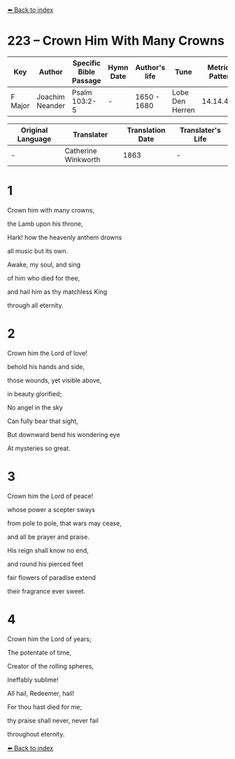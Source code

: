 [⬅️ Back to index](../README.md)

# 223 – Crown Him With Many Crowns

Key | Author   | Specific Bible Passage     |Hymn Date |Author's life |Tune |Metrical Pattern   |Composer/Source                                                                                        
-- | --------- | ---------------------------|----------|--------------|-----|-------------------|-------------   
F Major  | Joachim Neander      | Psalm 103:2-5 | -  | 1650 - 1680 | Lobe Den Herren | 14.14.4.7.8 | Chorale Book for England, 1863 

Original Language | Translater | Translation Date   | Translater's Life     
----------------- | --------- | --------------------|-------------   
\-  | Catherine Winkworth      | 1863 | -  | 1827 - 1878 



# 1

Crown him with many crowns,

the Lamb upon his throne,

Hark! how the heavenly anthem drowns

all music but its own.

Awake, my soul, and sing

of him who died for thee,

and hail him as thy matchless King

through all eternity.



# 2

Crown him the Lord of love!

behold his hands and side,

those wounds, yet visible above,

in beauty glorified;

No angel in the sky

Can fully bear that sight,

But downward bend his wondering eye

At mysteries so great.



# 3

Crown him the Lord of peace!

whose power a scepter sways

from pole to pole, that wars may cease,

and all be prayer and praise.

His reign shall know no end,

and round his pierced feet

fair flowers of paradise extend

their fragrance ever sweet.



# 4

Crown him the Lord of years;

The potentate of time,

Creator of the rolling spheres,

Ineffably sublime!

All hail, Redeemer, hail!

For thou hast died for me;

thy praise shall never, never fail

throughout eternity.

[⬅️ Back to index](../README.md)
